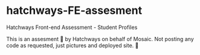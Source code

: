 # hatchways-FE-assesment
Hatchways Front-end Assessment - Student Profiles

This is an assesment 🧪 by Hatchways on behalf of Mosaic. Not posting any code as requested, just pictures and deployed site. 📃
